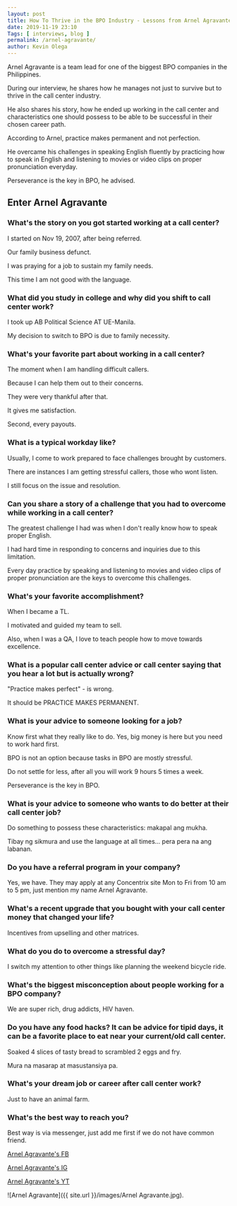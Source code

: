 ```yaml
--- 
layout: post 
title: How To Thrive in the BPO Industry - Lessons from Arnel Agravante 
date: 2019-11-19 23:10
Tags: [ interviews, blog ]
permalink: /arnel-agravante/ 
author: Kevin Olega 
--- 
```

Arnel Agravante is a team lead for one of the biggest BPO companies in the Philippines. 

During our interview, he shares how he manages not just to survive but to thrive in the call center industry. 

He also shares his story, how he ended up working in the call center and characteristics one should possess to be able to be successful in their chosen career path. 

According to Arnel, practice makes permanent and not perfection. 

He overcame his challenges in speaking English fluently by practicing how to speak in English and listening to movies or video clips on proper pronunciation everyday. 

Perseverance is the key in BPO, he advised.

## Enter Arnel Agravante

### What's the story on you got started working at a call center?

I started on Nov 19, 2007, after being referred.

Our family business defunct. 

I was praying for a job to sustain my family needs. 

This time I am not good with the language.  

### What did you study in college and why did you shift to call center work?

I took up AB Political Science AT UE-Manila. 

My decision to switch to BPO is due to family necessity.

### What's your favorite part about working in a call center?

The moment when I am handling difficult callers. 

Because I can help them out to their concerns. 

They were very thankful after that. 

It gives me satisfaction.

Second, every payouts.

### What is a typical workday like?

Usually, I come to work prepared to face challenges brought by customers. 

There are instances I am getting stressful callers, those who wont listen. 

I still focus on the issue and resolution.   

### Can you share a story of a challenge that you had to overcome while working in a call center?

The greatest challenge I had was when I don't really know how to speak proper English. 

I had hard time in responding to concerns and inquiries due to this limitation. 

Every day practice by speaking and listening to movies and video clips of proper pronunciation are the keys to overcome this challenges.

### What's your favorite accomplishment?

When I became a TL. 

I motivated and guided my team to sell. 

Also, when I was a QA, I love to teach people how to move towards excellence.

### What is a popular call center advice or call center saying that you hear a lot but is actually wrong?

"Practice makes perfect" - is wrong.

It should be PRACTICE MAKES PERMANENT.

### What is your advice to someone looking for a job?

Know first what they really like to do. Yes, big money is here but you need to work hard first. 

BPO is not an option because tasks in BPO are mostly stressful.  

Do not settle for less, after all you will work 9 hours 5 times a week.  

Perseverance is the key in BPO.

### What is your advice to someone who wants to do better at their call center job?

Do something to possess these characteristics: makapal ang mukha. 

Tibay ng sikmura and use the language at all times... pera pera na ang labanan.

### Do you have a referral program in your company?

Yes, we have. They may apply at any Concentrix site Mon to Fri from 10 am to 5 pm, just mention my name Arnel Agravante.

### What's a recent upgrade that you bought with your call center money that changed your life?

Incentives from upselling and other matrices.

### What do you do to overcome a stressful day?

I switch my attention to other things like planning the weekend bicycle ride.

### What's the biggest misconception about people working for a BPO company?

We are super rich, drug addicts, HIV haven.

### Do you have any food hacks? It can be advice for tipid days, it can be a favorite place to eat near your current/old call center.

Soaked 4 slices of tasty bread to scrambled 2 eggs and fry.

Mura na masarap at masustansiya pa.

### What's your dream job or career after call center work?

Just to have an animal farm.

### What's the best way to reach you?

Best way is via messenger, just add me first if we do not have common friend.

[Arnel Agravante's FB](https://www.facebook.com/papapogi2019)

[Arnel Agravante's IG](https://instagram.com/johnnydbagger)

[Arnel Agravante's YT](https://www.youtube.com/channel/UC5PAFJ2vYMn1MiWQxQ7acIA)

![Arnel Agravante]({{ site.url }}/images/Arnel Agravante.jpg).
